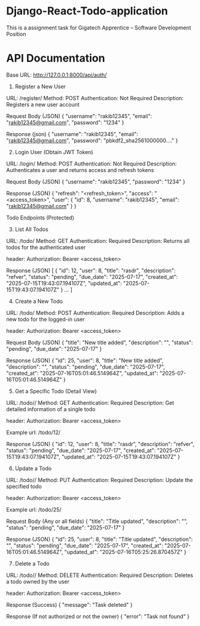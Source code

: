 # Django-React-Todo-application
This is a assignment task for Gigatech Apprentice – Software Development Position

# API Documentation
Base URL: http://127.0.0.1:8000/api/auth/

1. Register a New User

URL: /register/
Method: POST
Authentication: Not Required
Description: Registers a new user account

Request Body (JSON)
{
  "username": "rakib12345",
  "email": "rakib12345@gmail.com",
  "password": "1234"
}

Response (json)
{
  "username": "rakib12345",
  "email": "rakib12345@gmail.com",
  "password": "pbkdf2_sha256$1000000$...."
}


2. Login User (Obtain JWT Token)

URL: /login/
Method: POST
Authentication: Not Required
Description: Authenticates a user and returns access and refresh tokens

Request Body (JSON)
{
  "username": "rakib12345",
  "password": "1234"
}

Response (JSON)
{
  "refresh": "<refresh_token>",
  "access": "<access_token>",
  "user": {
    "id": 8,
    "username": "rakib12345",
    "email": "rakib12345@gmail.com"
  }
}


Todo Endpoints (Protected)


3. List All Todos

URL: /todo/
Method: GET
Authentication:  Required
Description: Returns all todos for the authenticated user

header:
Authorization: Bearer <access_token>

Response (JSON)
[
  {
    "id": 12,
    "user": 8,
    "title": "rasdr",
    "description": "refver",
    "status": "pending",
    "due_date": "2025-07-17",
    "created_at": "2025-07-15T19:43:07.194107Z",
    "updated_at": "2025-07-15T19:43:07.194107Z"
  }
  ...
]


4. Create a New Todo

URL: /todo/
Method: POST
Authentication:  Required
Description: Adds a new todo for the logged-in user

header:
Authorization: Bearer <access_token>

Request Body (JSON)
{
  "title": "New title added",
  "description": "",
  "status": "pending",
  "due_date": "2025-07-17"
}

Response (JSON)
{
  "id": 25,
  "user": 8,
  "title": "New title added",
  "description": "",
  "status": "pending",
  "due_date": "2025-07-17",
  "created_at": "2025-07-16T05:01:46.514964Z",
  "updated_at": "2025-07-16T05:01:46.514964Z"
}


5. Get a Specific Todo (Detail View)

URL: /todo/<id>/
Method: GET
Authentication:  Required
Description: Get detailed information of a single todo

header:
Authorization: Bearer <access_token>

Example url: /todo/12/

Response (JSON)
{
  "id": 12,
  "user": 8,
  "title": "rasdr",
  "description": "refver",
  "status": "pending",
  "due_date": "2025-07-17",
  "created_at": "2025-07-15T19:43:07.194107Z",
  "updated_at": "2025-07-15T19:43:07.194107Z"
}


6. Update a Todo

URL: /todo/<id>/
Method: PUT
Authentication:  Required
Description: Update the specified todo

header:
Authorization: Bearer <access_token>

Example url: /todo/25/

Request Body (Any or all fields)
{
  "title": "Title updated",
  "description": "",
  "status": "pending",
  "due_date": "2025-07-17"
}

Response (JSON)
{
  "id": 25,
  "user": 8,
  "title": "Title updated",
  "description": "",
  "status": "pending",
  "due_date": "2025-07-17",
  "created_at": "2025-07-16T05:01:46.514964Z",
  "updated_at": "2025-07-16T05:25:26.870457Z"
}


7. Delete a Todo

URL: /todo/<id>/
Method: DELETE
Authentication:  Required
Description: Deletes a todo owned by the user

header:
Authorization: Bearer <access_token>

Response (Success)
{
  "message": "Task deleted"
} 

Response (If not authorized or not the owner)
{
  "error": "Task not found"
}
